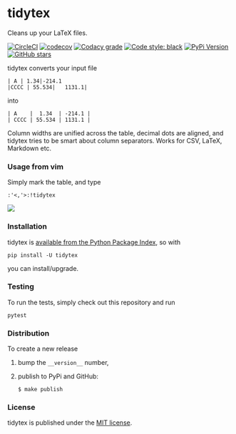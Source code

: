 # tidytex

Cleans up your LaTeX files.

[![CircleCI](https://img.shields.io/circleci/project/github/nschloe/tidytex/master.svg)](https://circleci.com/gh/nschloe/tidytex/tree/master)
[![codecov](https://img.shields.io/codecov/c/github/nschloe/tidytex.svg)](https://codecov.io/gh/nschloe/tidytex)
[![Codacy grade](https://img.shields.io/codacy/grade/b23fbc2af9884315bd7d6275aa2629b6.svg)](https://app.codacy.com/app/nschloe/tidytex/dashboard)
[![Code style: black](https://img.shields.io/badge/code%20style-black-000000.svg)](https://github.com/ambv/black)
[![PyPi Version](https://img.shields.io/pypi/v/tidytex.svg)](https://pypi.python.org/pypi/tidytex)
[![GitHub stars](https://img.shields.io/github/stars/nschloe/tidytex.svg?logo=github&label=Stars)](https://github.com/nschloe/tidytex)

tidytex converts your input file
```
| A | 1.34|-214.1
|CCCC | 55.534|   1131.1|
```
into
```
| A    |  1.34  | -214.1 |
| CCCC | 55.534 | 1131.1 |
```
Column widths are unified across the table, decimal dots are aligned, and
tidytex tries to be smart about column separators. Works for CSV, LaTeX,
Markdown etc.

### Usage from vim

Simply mark the table, and type
```
:'<,'>:!tidytex
```

![](https://nschloe.github.io/tidytex/tty-capture.gif)

### Installation

tidytex is [available from the Python Package Index](https://pypi.python.org/pypi/tidytex/), so with
```
pip install -U tidytex
```
you can install/upgrade.

### Testing

To run the tests, simply check out this repository and run
```
pytest
```

### Distribution

To create a new release

1. bump the `__version__` number,

2. publish to PyPi and GitHub:
    ```
    $ make publish
    ```

### License
tidytex is published under the [MIT license](https://en.wikipedia.org/wiki/MIT_License).
